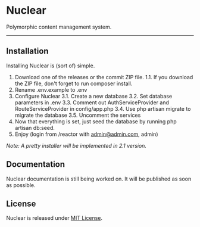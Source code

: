 # Nuclear
Polymorphic content management system.

---

## Installation
Installing Nuclear is (sort of) simple.

1. Download one of the releases or the commit ZIP file.
    1.1. If you download the ZIP file, don't forget to run composer install.
2. Rename .env.example to .env
3. Configure Nuclear
    3.1. Create a new database
    3.2. Set database parameters in .env
    3.3. Comment out AuthServiceProvider and RouteServiceProvider in config/app.php
    3.4. Use php artisan migrate to migrate the database
    3.5. Uncomment the services
4. Now that everything is set, just seed the database by running php artisan db:seed.
5. Enjoy (login from /reactor with admin@admin.com, admin)

*Note: A pretty installer will be implemented in 2.1 version.*

## Documentation
Nuclear documentation is still being worked on. It will be published as soon as possible.

## License
Nuclear is released under [MIT License](https://github.com/NuclearCMS/Nuclear/blob/master/LICENSE).